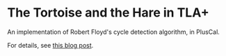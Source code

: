 # The Tortoise and the Hare in TLA+

An implementation of Robert Floyd's cycle detection algorithm, in PlusCal.

For details, see [this blog
post](https://lorinhochstein.wordpress.com/2017/10/16/the-tortoise-and-the-hare-in-tla/).

